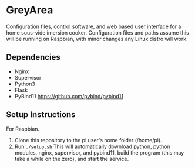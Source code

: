 # GreyArea
Configuration files, control software, and web based user interface for a home sous-vide imersion cooker. Configuration files and paths assume this will be running on Raspbian, with minor changes any Linux distro will work. 

## Dependencies
+ Nginx
+ Supervisor
+ Python3
+ Flask
+ PyBind11 <https://github.com/pybind/pybind11>

## Setup Instructions
For Raspbian.
1. Clone this repository to the pi user's home folder (/home/pi).
2. Run `./setup.sh`
  This will automatically download python, python modules, nginx, supervisor, and pybind11, build the program (this may take a while on the zero), and start the service.
